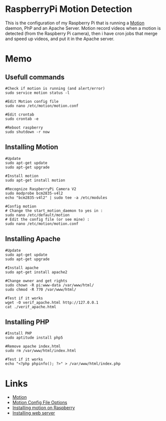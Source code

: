 # RaspberryPi Motion Detection
This is the configuration of my Raspberry Pi that is running a [Motion](http://www.lavrsen.dk/foswiki/bin/view/Motion/WebHome) daemon, PhP and an Apache Server.
Motion record videos when a motion is detected (from the Raspberry Pi camera), then i have cron jobs that merge and speed up videos, and put it in the Apache server.

# Memo
## Usefull commands
    #Check if motion is running (and alert/error)
    sudo service motion status -l
    
    #Edit Motion config file
    sudo nano /etc/motion/motion.conf

    #Edit crontab
    sudo crontab -e
    
    #Reboot raspberry
    sudo shutdown -r now

## Installing Motion
    #Update
    sudo apt-get update
    sudo apt-get upgrade
    
    #Install motion
    sudo apt-get install motion
    
    #Recognize RaspberryPi Camera V2
    sudo modprobe bcm2835-v4l2
    echo "bcm2835-v4l2" | sudo tee -a /etc/modules

    #Config motion
    # Change the start_motion_daemon to yes in :
    sudo nano /etc/default/motion
    # Edit the config file (or see mine) :
    sudo nano /etc/motion/motion.conf

## Installing Apache
    #Update
    sudo apt-get update
    sudo apt-get upgrade
    
    #Install apache
    sudo apt-get install apache2
    
    #Change owner and get rights
    sudo chown -R pi:www-data /var/www/html/
    sudo chmod -R 770 /var/www/html/
    
    #Test if it works
    wget -O verif_apache.html http://127.0.0.1
    cat ./verif_apache.html

## Installing PHP
    #Install PHP
    sudo aptitude install php5
    
    #Remove apache index.html
    sudo rm /var/www/html/index.html
    
    #Test if it works
    echo "<?php phpinfo(); ?>" > /var/www/html/index.php

# Links
* [Motion](http://www.lavrsen.dk/foswiki/bin/view/Motion/WebHome)
* [Motion Config File Options](http://www.lavrsen.dk/foswiki/bin/view/Motion/ConfigFileOptions)
* [Installing motion on Raspberry](https://raspbian-france.fr/video-surveillance-raspberry-pi-camera/)
* [Installing web server](https://raspbian-france.fr/installer-serveur-web-raspberry/)

